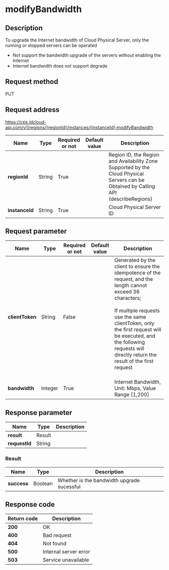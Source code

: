 # modifyBandwidth


## Description
To upgrade the Internet bandwidth of Cloud Physical Server, only the running or stopped servers can be operated<br/>
- Not support the bandwidth upgrade of the servers without enabling the Internet
- Internet bandwidth does not support degrade


## Request method
PUT

## Request address
https://cps.jdcloud-api.com/v1/regions/{regionId}/instances/{instanceId}:modifyBandwidth

|Name|Type|Required or not|Default value|Description|
|---|---|---|---|---|
|**regionId**|String|True| |Region ID, the Region and Availability Zone Supported by the Cloud Physical Servers can be Obtained by Calling API (describeRegions)|
|**instanceId**|String|True| |Cloud Physical Server ID|

## Request parameter
|Name|Type|Required or not|Default value|Description|
|---|---|---|---|---|
|**clientToken**|String|False| |Generated by the client to ensure the idempotence of the request, and the length cannot exceed 36 characters;<br/><br>If multiple requests use the same clientToken, only the first request will be executed, and the following requests will directly return the result of the first request<br/><br>|
|**bandwidth**|Integer|True| |Internet Bandwidth, Unit: Mbps, Value Range [1,200]|


## Response parameter
|Name|Type|Description|
|---|---|---|
|**result**|Result| |
|**requestId**|String| |

### Result
|Name|Type|Description|
|---|---|---|
|**success**|Boolean|Whether is the bandwidth upgrade sucessful|

## Response code
|Return code|Description|
|---|---|
|**200**|OK|
|**400**|Bad request|
|**404**|Not found|
|**500**|Internal server error|
|**503**|Service unavailable|
